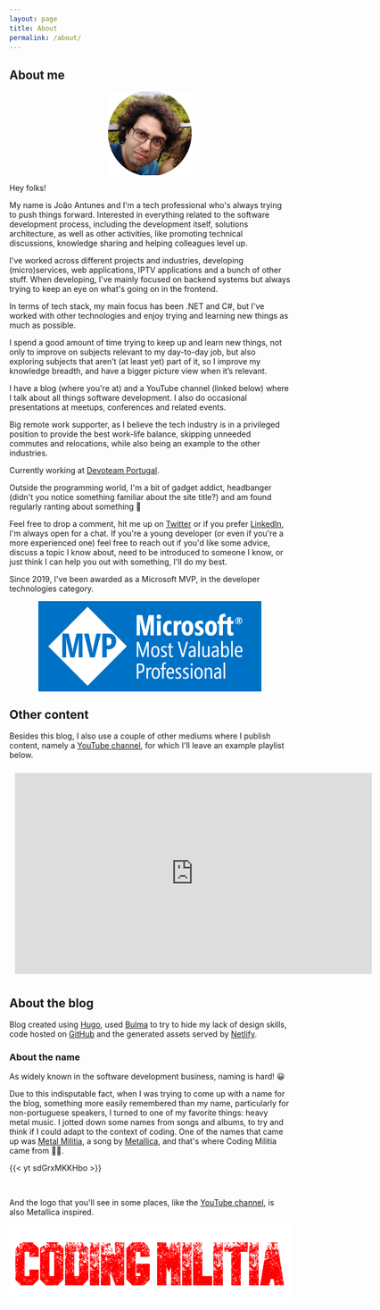 ```yaml
---
layout: page
title: About
permalink: /about/
---
```


## About me

<img src="/assets/mugs/j-circle-pic-small-150x150.png" alt="Johnny's mug" style="max-width: 150px; margin-left: auto; margin-right: auto; display: block;">

Hey folks!

My name is João Antunes and I'm a tech professional who's always trying to push things forward. Interested in everything related to the software development process, including the development itself, solutions architecture, as well as other activities, like promoting technical discussions, knowledge sharing and helping colleagues level up.

I've worked across different projects and industries, developing (micro)services, web applications, IPTV applications and a bunch of other stuff. When developing, I've mainly focused on backend systems but always trying to keep an eye on what's going on in the frontend.

In terms of tech stack, my main focus has been .NET and C#, but I've worked with other technologies and enjoy trying and learning new things as much as possible.

I spend a good amount of time trying to keep up and learn new things, not only to improve on subjects relevant to my day-to-day job, but also exploring subjects that aren’t (at least yet) part of it, so I improve my knowledge breadth, and have a bigger picture view when it’s relevant.

I have a blog (where you're at) and a YouTube channel (linked below) where I talk about all things software development. I also do occasional presentations at meetups, conferences and related events.

Big remote work supporter, as I believe the tech industry is in a privileged position to provide the best work-life balance, skipping unneeded commutes and relocations, while also being an example to the other industries.

Currently working at [Devoteam Portugal](https://pt.devoteam.com/).

Outside the programming world, I'm a bit of gadget addict, headbanger (didn't you notice something familiar about the site title?) and am found regularly ranting about something 🙂

Feel free to drop a comment, hit me up on [Twitter](https://twitter.com/joaofbantunes) or if you prefer [LinkedIn](https://www.linkedin.com/in/joaofbantunes), I'm always open for a chat.
If you're a young developer (or even if you're a more experienced one) feel free to reach out if you'd like some advice, discuss a topic I know about, need to be introduced to someone I know, or just think I can help you out with something, I'll do my best.

Since 2019, I've been awarded as a Microsoft MVP, in the developer technologies category.

<a href="https://mvp.microsoft.com/en-us/PublicProfile/5003375">
    <img src="/assets/mvp.png" alt="MVP Profile" style="max-width: 400px; margin-left: auto; margin-right: auto; display: block;">
</a>

## Other content

Besides this blog, I also use a couple of other mediums where I publish content, namely a [YouTube channel](https://www.youtube.com/CodingMilitia), for which I'll leave an example playlist below.

<iframe id="ytplayer" type="text/html" width="640" height="360" style="margin-left: auto; margin-right: auto; display: block; padding: 10px;"
  src="https://www.youtube.com/embed/4FXUrEY9PIQ?autoplay=0&origin=http://blog.codingmilitia.com"
  frameborder="0"></iframe>

## About the blog

Blog created using [Hugo](https://gohugo.io/), used [Bulma](https://bulma.io/) to try to hide my lack of design skills, code hosted on [GitHub](https://github.com/CodingMilitia/Blog) and the generated assets served by [Netlify](https://www.netlify.com/).

### About the name

As widely known in the software development business, naming is hard! 😀

Due to this indisputable fact, when I was trying to come up with a name for the blog, something more easily remembered than my name, particularly for non-portuguese speakers, I turned to one of my favorite things: heavy metal music. I jotted down some names from songs and albums, to try and think if I could adapt to the context of coding. One of the names that came up was [Metal Militia](https://youtu.be/sdGrxMKKHbo), a song by [Metallica](https://www.metallica.com/), and that's where Coding Militia came from 🙂🤘.

{{< yt sdGrxMKKHbo >}}

<br/>

And the logo that you'll see in some places, like the [YouTube channel](https://www.youtube.com/CodingMilitia), is also Metallica inspired.

<img src="/assets/logo-transparent-horizontal.png" alt="blog logo" style="margin-left: auto; margin-right: auto; display: block;">